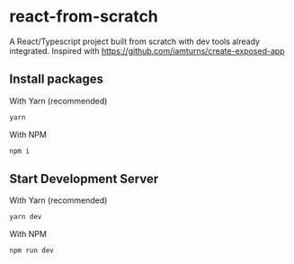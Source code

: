# react-from-scratch

A React/Typescript project built from scratch with dev tools already integrated. Inspired with https://github.com/iamturns/create-exposed-app

## Install packages

With Yarn (recommended)

```bash
yarn
```

With NPM

```bash
npm i
```

## Start Development Server

With Yarn (recommended)

```bash
yarn dev
```

With NPM

```bash
npm run dev
```
